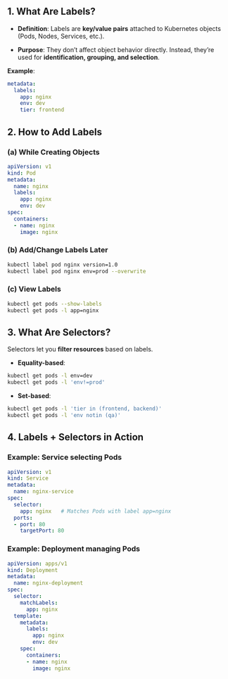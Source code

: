 ## 1. **What Are Labels?**

- **Definition**: Labels are **key/value pairs** attached to Kubernetes objects (Pods, Nodes, Services, etc.).
    
- **Purpose**: They don’t affect object behavior directly. Instead, they’re used for **identification, grouping, and selection**.
    

**Example**:

```yaml
metadata:
  labels:
    app: nginx
    env: dev
    tier: frontend
```

## 2. **How to Add Labels**

### (a) While Creating Objects

```yaml
apiVersion: v1
kind: Pod
metadata:
  name: nginx
  labels:
    app: nginx
    env: dev
spec:
  containers:
  - name: nginx
    image: nginx
```

### (b) Add/Change Labels Later

```bash
kubectl label pod nginx version=1.0
kubectl label pod nginx env=prod --overwrite
```

### (c) View Labels

```bash
kubectl get pods --show-labels
kubectl get pods -l app=nginx
```

## 3. **What Are Selectors?**

Selectors let you **filter resources** based on labels.

- **Equality-based**:
```bash
kubectl get pods -l env=dev
kubectl get pods -l 'env!=prod'
```

- **Set-based**:
```bash
kubectl get pods -l 'tier in (frontend, backend)'
kubectl get pods -l 'env notin (qa)'
```


## 4. **Labels + Selectors in Action**

### Example: **Service selecting Pods**

```yaml
apiVersion: v1
kind: Service
metadata:
  name: nginx-service
spec:
  selector:
    app: nginx   # Matches Pods with label app=nginx
  ports:
  - port: 80
    targetPort: 80
```

### Example: **Deployment managing Pods**

```yaml
apiVersion: apps/v1
kind: Deployment
metadata:
  name: nginx-deployment
spec:
  selector:
    matchLabels:
      app: nginx
  template:
    metadata:
      labels:
        app: nginx
        env: dev
    spec:
      containers:
      - name: nginx
        image: nginx
```
